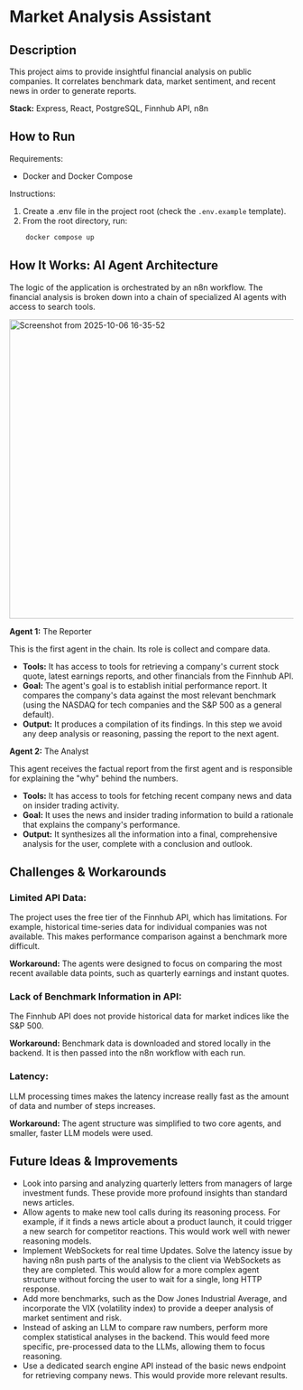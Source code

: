 # Market Analysis Assistant

## Description

This project aims to provide insightful financial analysis on public companies. It correlates benchmark data, market sentiment, and recent news in order to generate reports.

**Stack:** Express, React, PostgreSQL, Finnhub API, n8n

## How to Run

Requirements:
- Docker and Docker Compose

Instructions:
1. Create a .env file in the project root (check the `.env.example` template).
2. From the root directory, run:
```bash
    docker compose up
```

## How It Works: AI Agent Architecture

The logic of the application is orchestrated by an n8n workflow. The financial analysis is broken down into a chain of specialized AI agents with access to search tools.

<img width="756" height="530" alt="Screenshot from 2025-10-06 16-35-52" src="https://github.com/user-attachments/assets/f8f03811-6824-4b3b-acde-38bcc87ecfc8" />

**Agent 1:** The Reporter

This is the first agent in the chain. Its role is collect and compare data.

- **Tools:** It has access to tools for retrieving a company's current stock quote, latest earnings reports, and other financials from the Finnhub API.
- **Goal:** The agent's goal is to establish initial performance report. It compares the company's data against the most relevant benchmark (using the NASDAQ for tech companies and the S&P 500 as a general default).   
- **Output:** It produces a compilation of its findings. In this step we avoid any deep analysis or reasoning, passing the report to the next agent.

**Agent 2:** The Analyst

This agent receives the factual report from the first agent and is responsible for explaining the "why" behind the numbers.

- **Tools:** It has access to tools for fetching recent company news and data on insider trading activity.
- **Goal:** It uses the news and insider trading information to build a rationale that explains the company's performance.
- **Output:** It synthesizes all the information into a final, comprehensive analysis for the user, complete with a conclusion and outlook.

## Challenges & Workarounds

### Limited API Data:
The project uses the free tier of the Finnhub API, which has limitations. For example, historical time-series data for individual companies was not available. This makes performance comparison against a benchmark more difficult.

**Workaround:** The agents were designed to focus on comparing the most recent available data points, such as quarterly earnings and instant quotes.

### Lack of Benchmark Information in API:
The Finnhub API does not provide historical data for market indices like the S&P 500.

**Workaround:** Benchmark data is downloaded and stored locally in the backend. It is then passed into the n8n workflow with each run.

### Latency:
LLM processing times makes the latency increase really fast as the amount of data and number of steps increases.

**Workaround:** The agent structure was simplified to two core agents, and smaller, faster LLM models were used.

## Future Ideas & Improvements

- Look into parsing and analyzing quarterly letters from managers of large investment funds. These provide more profound insights than standard news articles.
- Allow agents to make new tool calls during its reasoning process. For example, if it finds a news article about a product launch, it could trigger a new search for competitor reactions. This would work well with newer reasoning models.   
- Implement WebSockets for real time Updates. Solve the latency issue by having n8n push parts of the analysis to the client via WebSockets as they are completed. This would allow for a more complex agent structure without forcing the user to wait for a single, long HTTP response.
- Add more benchmarks, such as the Dow Jones Industrial Average, and incorporate the VIX (volatility index) to provide a deeper analysis of market sentiment and risk.  
- Instead of asking an LLM to compare raw numbers, perform more complex statistical analyses in the backend. This would feed more specific, pre-processed data to the LLMs, allowing them to focus reasoning.  
- Use a dedicated search engine API instead of the basic news endpoint for retrieving company news. This would provide more relevant results.
